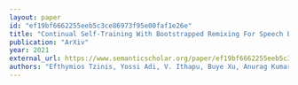 ```yaml
---
layout: paper
id: "ef19bf6662255eeb5c3ce86973f95e00faf1e26e"
title: "Continual Self-Training With Bootstrapped Remixing For Speech Enhancement"
publication: "ArXiv"
year: 2021
external_url: https://www.semanticscholar.org/paper/ef19bf6662255eeb5c3ce86973f95e00faf1e26e
authors: "Efthymios Tzinis, Yossi Adi, V. Ithapu, Buye Xu, Anurag Kumar"
---
```

